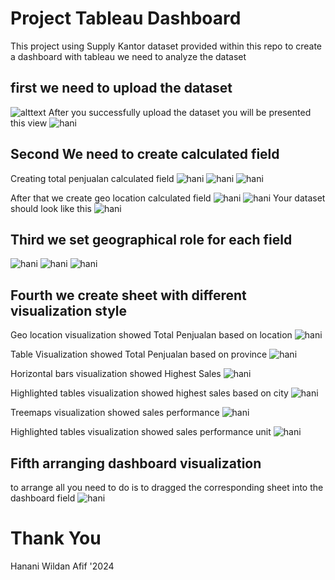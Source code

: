 # Project Tableau Dashboard
This project using Supply Kantor dataset provided within this repo
to create a dashboard with tableau we need to analyze the dataset 

## first we need to upload the dataset 
![alttext](https://raw.githubusercontent.com/Hananiiafif/Project_Tableau_Dashboard/refs/heads/main/Upload%20process.png)
After you successfully upload the dataset you will be presented this view
![hani](https://github.com/Hananiiafif/Project_Tableau_Dashboard/blob/main/After%20Uploaded.png)

## Second We need to create calculated field
Creating total penjualan calculated field
![hani](https://github.com/Hananiiafif/Project_Tableau_Dashboard/blob/main/Calculated%20field%201.png)
![hani](https://github.com/Hananiiafif/Project_Tableau_Dashboard/blob/main/Calculated%20field%202.png)
![hani](https://github.com/Hananiiafif/Project_Tableau_Dashboard/blob/main/Calculated%20field%203.png)

After that we create geo location calculated field
![hani](https://github.com/Hananiiafif/Project_Tableau_Dashboard/blob/main/Geo%201.png)
![hani](https://github.com/Hananiiafif/Project_Tableau_Dashboard/blob/main/Geo%202.png)
Your dataset should look like this 
![hani](https://github.com/Hananiiafif/Project_Tableau_Dashboard/blob/main/Complite%20table.png)

## Third we set geographical role for each field
![hani](https://github.com/Hananiiafif/Project_Tableau_Dashboard/blob/main/Geo%20role%201.png)
![hani](https://github.com/Hananiiafif/Project_Tableau_Dashboard/blob/main/Geo%20role%202.png)
![hani](https://github.com/Hananiiafif/Project_Tableau_Dashboard/blob/main/Geo%20role%203.png)

## Fourth we create sheet with different visualization style
Geo location visualization showed Total Penjualan based on location
![hani](https://github.com/Hananiiafif/Project_Tableau_Dashboard/blob/main/sheet%201.png)

Table Visualization showed Total Penjualan based on province
![hani](https://github.com/Hananiiafif/Project_Tableau_Dashboard/blob/main/sheet%202.png)

Horizontal bars visualization showed Highest Sales
![hani](https://github.com/Hananiiafif/Project_Tableau_Dashboard/blob/main/sheet%203.png)

Highlighted tables visualization showed highest sales based on city
![hani](https://github.com/Hananiiafif/Project_Tableau_Dashboard/blob/main/sheet%204.png)

Treemaps visualization showed sales performance
![hani](https://github.com/Hananiiafif/Project_Tableau_Dashboard/blob/main/sheet%205.png)

Highlighted tables visualization showed sales performance unit
![hani](https://github.com/Hananiiafif/Project_Tableau_Dashboard/blob/main/sheet%206.png)

## Fifth arranging dashboard visualization
to arrange all you need to do is to dragged the corresponding sheet into the dashboard field
![hani](https://github.com/Hananiiafif/Project_Tableau_Dashboard/blob/main/Dashboard.png)

# Thank You



Hanani Wildan Afif '2024
